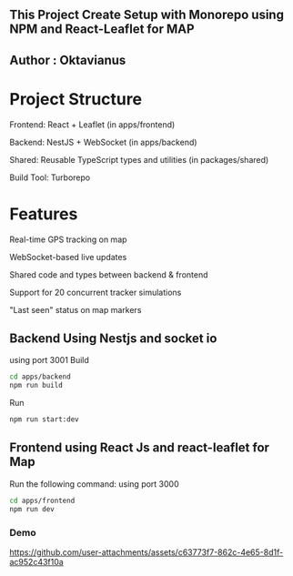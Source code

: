 ## This Project Create Setup with Monorepo using NPM and React-Leaflet for MAP
## Author : Oktavianus

# Project Structure

Frontend: React + Leaflet (in apps/frontend)

Backend: NestJS + WebSocket (in apps/backend)

Shared: Reusable TypeScript types and utilities (in packages/shared)

Build Tool: Turborepo

# Features
Real-time GPS tracking on map

WebSocket-based live updates

Shared code and types between backend & frontend

Support for 20 concurrent tracker simulations

"Last seen" status on map markers

## Backend Using Nestjs and socket io
using port 3001
Build
```sh
cd apps/backend
npm run build
```
Run
```sh
npm run start:dev
```

## Frontend using React Js and react-leaflet for Map

Run the following command:
using port 3000
```sh
cd apps/frontend
npm run dev
```

### Demo


https://github.com/user-attachments/assets/c63773f7-862c-4e65-8d1f-ac952c43f10a



